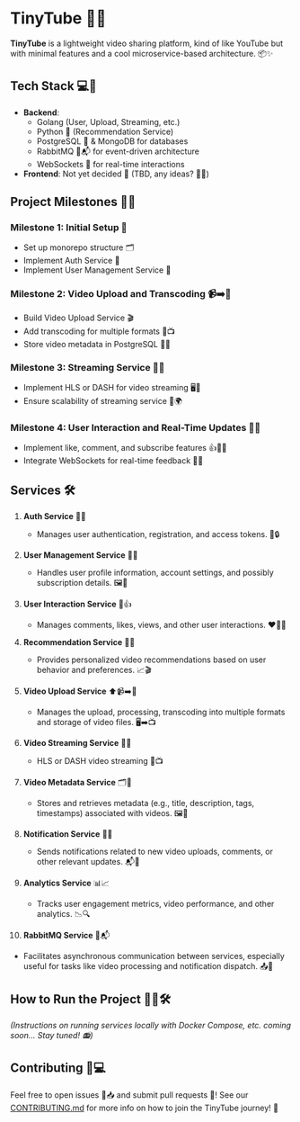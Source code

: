 # TinyTube 🎥🚀

**TinyTube** is a lightweight video sharing platform, kind of like YouTube but with minimal features and a cool microservice-based architecture. 📦✨

## Tech Stack 💻🔧
- **Backend**:
  - Golang (User, Upload, Streaming, etc.)
  - Python 🐍 (Recommendation Service)
  - PostgreSQL 🐘 & MongoDB for databases
  - RabbitMQ 🐰📬 for event-driven architecture
  - WebSockets 🔄 for real-time interactions
- **Frontend**: Not yet decided 🤔 (TBD, any ideas? 🧠💡)

## Project Milestones 🏁📅

### Milestone 1: Initial Setup 🔨
- Set up monorepo structure 🗂️
- Implement Auth Service 🔑
- Implement User Management Service 👤

### Milestone 2: Video Upload and Transcoding 📹➡️📂
- Build Video Upload Service 🎬
- Add transcoding for multiple formats 🔄📺
- Store video metadata in PostgreSQL 📑🐘

### Milestone 3: Streaming Service 📡🎥
- Implement HLS or DASH for video streaming 🖥️💨
- Ensure scalability of streaming service 🚀🌍

### Milestone 4: User Interaction and Real-Time Updates 💬💖
- Implement like, comment, and subscribe features 👍💬🔔
- Integrate WebSockets for real-time feedback 📡🔄

## Services 🛠️

1. **Auth Service** 👥🔐
   - Manages user authentication, registration, and access tokens. 🔑🔒

2. **User Management Service** 👥🔐
   - Handles user profile information, account settings, and possibly subscription details. 🖼️📧

3. **User Interaction Service** 💬👍
   - Manages comments, likes, views, and other user interactions. ❤️💬🔔

4. **Recommendation Service** 🤖🎯
   - Provides personalized video recommendations based on user behavior and preferences. 📈🎬

5. **Video Upload Service** ⬆️📹➡️📂
   - Manages the upload, processing, transcoding into multiple formats and storage of video files. 🖥️➡️📺

6. **Video Streaming Service** 📡🎥
   - HLS or DASH video streaming 🔄📺

7. **Video Metadata Service** 🗂️📝
   - Stores and retrieves metadata (e.g., title, description, tags, timestamps) associated with videos. 🖼️📌

8. **Notification Service** 🔔📲
   - Sends notifications related to new video uploads, comments, or other relevant updates. 📬📩

9. **Analytics Service** 📊📈
   - Tracks user engagement metrics, video performance, and other analytics. 📉🔍

10. **RabbitMQ Service** 🐇📬
   - Facilitates asynchronous communication between services, especially useful for tasks like video processing and notification dispatch. 📤🔄

## How to Run the Project 🏃‍♂️🛠️
_(Instructions on running services locally with Docker Compose, etc. coming soon... Stay tuned! 📻)_

## Contributing 🤝💻
Feel free to open issues 🐛📥 and submit pull requests 🚀! See our [CONTRIBUTING.md](CONTRIBUTING.md) for more info on how to join the TinyTube journey! 🎉
